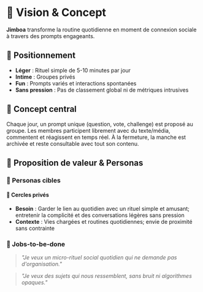 # 🎯 Vision & Concept

**Jimboa** transforme la routine quotidienne en moment de connexion sociale à travers des prompts engageants.

## 🌟 Positionnement

- **Léger** : Rituel simple de 5-10 minutes par jour
- **Intime** : Groupes privés
- **Fun** : Prompts variés et interactions spontanées
- **Sans pression** : Pas de classement global ni de métriques intrusives

## 🎪 Concept central

Chaque jour, un prompt unique (question, vote, challenge) est proposé au groupe. Les membres participent librement avec du texte/média, commentent et réagissent en temps réel. À la fermeture, la manche est archivée et reste consultable avec tout son contenu.

## 👥 Proposition de valeur & Personas

### 🎯 Personas cibles

#### 👥 Cercles privés

- **Besoin** : Garder le lien au quotidien avec un rituel simple et amusant; entretenir la complicité et des conversations légères sans pression
- **Contexte** : Vies chargées et routines quotidiennes; envie de proximité sans contrainte

### 🎪 Jobs-to-be-done

> _"Je veux un micro-rituel social quotidien qui ne demande pas d'organisation."_

> _"Je veux des sujets qui nous ressemblent, sans bruit ni algorithmes opaques."_
